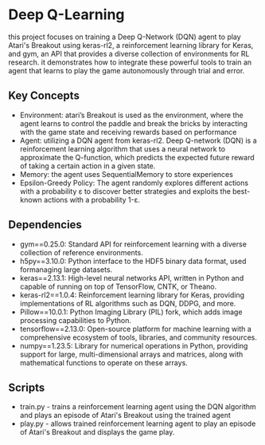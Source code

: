 # Deep Q-Learning

this project focuses on training a Deep Q-Network (DQN) agent to play Atari's Breakout using keras-rl2, a reinforcement learning library for Keras, and gym, an API that provides a diverse collection of environments for RL research. it demonstrates how to integrate these powerful tools to train an agent that learns to play the game autonomously through trial and error.

## Key Concepts
- Environment: atari’s Breakout is used as the environment, where the agent learns to control the paddle and break the bricks by interacting with the game state and receiving rewards based on performance
- Agent: utilizing a DQN agent from keras-rl2. Deep Q-network (DQN) is a reinforcement learning algorithm that  uses a neural network to approximate the Q-function, which predicts the expected future reward of taking a certain action in a given state.
- Memory: the agent uses SequentialMemory to store experiences
- Epsilon-Greedy Policy: The agent randomly explores different actions with a probability ε to discover better strategies and exploits the best-known actions with a probability 1-ε.


## Dependencies
- gym==0.25.0: Standard API for reinforcement learning with a diverse collection of reference environments.
- h5py==3.10.0: Python interface to the HDF5 binary data format, used formanaging large datasets.
- keras==2.13.1: High-level neural networks API, written in Python and capable of running on top of TensorFlow, CNTK, or Theano.
- keras-rl2==1.0.4: Reinforcement learning library for Keras, providing implementations of RL algorithms such as DQN, DDPG, and more.
- Pillow==10.0.1: Python Imaging Library (PIL) fork, which adds image processing capabilities to Python.
- tensorflow==2.13.0: Open-source platform for machine learning with a comprehensive ecosystem of tools, libraries, and community resources.
- numpy==1.23.5: Library for numerical operations in Python, providing support for large, multi-dimensional arrays and matrices, along with mathematical functions to operate on these arrays.
  

## Scripts
- train.py - trains a reinforcement learning agent using the DQN algorithm and plays an episode of Atari's Breakout using the trained agent
- play.py - allows trained reinforcement learning agent to play an episode of Atari's Breakout and displays the game play.
